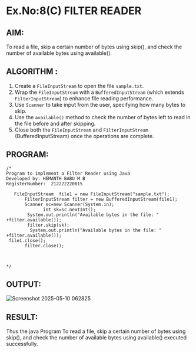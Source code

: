 # Ex.No:8(C)             FILTER READER
## AIM:
To read a file, skip a certain number of bytes using skip(), and check the number of available bytes using available().

## ALGORITHM :

1. Create a `FileInputStream` to open the file `sample.txt`.
2. Wrap the `FileInputStream` with a `BufferedInputStream` (which extends `FilterInputStream`) to enhance file reading performance.
3. Use `Scanner` to take input from the user, specifying how many bytes to skip.
4. Use the `available()` method to check the number of bytes left to read in the file before and after skipping.
5. Close both the `FileInputStream` and `FilterInputStream` (BufferedInputStream) once the operations are complete.

## PROGRAM:
 ```
/*
Program to implement a Filter Reader using Java
Developed by: HEMANTH BABU M B
RegisterNumber:  212222220015

    FileInputStream  file1 = new FileInputStream("sample.txt");  
        FilterInputStream filter = new BufferedInputStream(file1);  
        Scanner sc=new Scanner(System.in);
               int sk=sc.nextInt();
         System.out.println("Available bytes in the file: " +filter.available());
         filter.skip(sk);
          System.out.println("Available bytes in the file: " +filter.available());
  file1.close();  
        filter.close();  
 
            
      
*/
```


## OUTPUT:


![Screenshot 2025-05-10 062825](https://github.com/user-attachments/assets/cc589afa-f093-4435-8d37-825afe7ce68b)

## RESULT:
Thus the java Program To read a file, skip a certain number of bytes using skip(), and check the number of available bytes using available() executed successfully.









